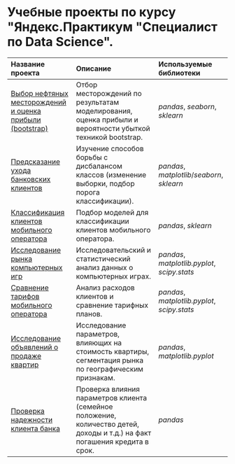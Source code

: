 # Учебные проекты по курсу "Яндекс.Практикум "Специалист по Data Science".

| Название проекта | Описание | Используемые библиотеки | 
| :---------------------- | :---------------------- | :---------------------- |
| [Выбор нефтяных месторождений и оценка прибыли (bootstrap)](bootstraped_oil) | Отбор месторождений по результатам моделирования, оценка прибыли и вероятности убыткой техникой bootstrap. | *pandas*, *seaborn*, *sklearn* |
| [Предсказание ухода банковских клиентов](bank_churn) | Изучение способов борьбы с дисбалансом классов (изменение выборки, подбор порога классификации). | *pandas*, *matplotlib*/*seaborn*, *sklearn* |
| [Классификация клиентов мобильного оператора](mobile_tariffs_2) | Подбор моделей для классификации клиентов мобильного оператора. | *pandas*, *sklearn* |
| [Исследование рынка компьютерных игр](games) | Исследовательский и статистический анализ данных о компьютерных играх. | *pandas*, *matplotlib.pyplot*, *scipy.stats* |
| [Сравнение тарифов мобильного оператора](mobile_tariffs) | Анализ расходов клиентов и сравнение тарифных планов. | *pandas*, *matplotlib.pyplot*, *scipy.stats* |
| [Исследование объявлений о продаже квартир](spb_realty) | Исследование параметров, влияющих на стоимость квартиры, сегментация рынка по географическим признакам. | *pandas*, *matplotlib.pyplot*|
| [Проверка надежности клиента банка](credit_scoring) | Проверка влияния параметров клиента (семейное положение, количество детей, доходы и т.д.) на факт погашения кредита в срок. | *pandas* |
